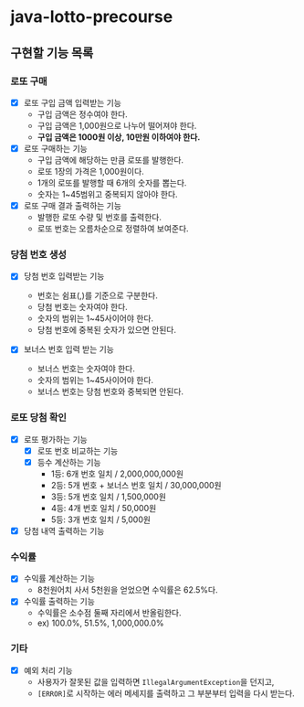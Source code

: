 # java-lotto-precourse

## 구현할 기능 목록

### 로또 구매

- [x] 로또 구입 금액 입력받는 기능
    - 구입 금액은 정수여야 한다.
    - 구입 금액은 1,000원으로 나누어 떨어져야 한다.
    - **구입 금액은 1000원 이상, 10만원 이하여야 한다.**
- [x] 로또 구매하는 기능
    - 구입 금액에 해당하는 만큼 로또를 발행한다.
    - 로또 1장의 가격은 1,000원이다.
    - 1개의 로또를 발행할 때 6개의 숫자를 뽑는다.
    - 숫자는 1~45범위고 중복되지 않아야 한다.
- [x] 로또 구매 결과 출력하는 기능
    - 발행한 로또 수량 및 번호를 출력한다.
    - 로또 번호는 오름차순으로 정렬하여 보여준다.

### 당첨 번호 생성

- [x] 당첨 번호 입력받는 기능
    - 번호는 쉼표(,)를 기준으로 구분한다.
    - 당첨 번호는 숫자여야 한다.
    - 숫자의 범위는 1~45사이어야 한다.
    - 당첨 번호에 중복된 숫자가 있으면 안된다.

- [x] 보너스 번호 입력 받는 기능
    - 보너스 번호는 숫자여야 한다.
    - 숫자의 범위는 1~45사이어야 한다.
    - 보너스 번호는 당첨 번호와 중복되면 안된다.

### 로또 당첨 확인

- [x] 로또 평가하는 기능
    - [x] 로또 번호 비교하는 기능
    - [x] 등수 계산하는 기능
        - 1등: 6개 번호 일치 / 2,000,000,000원
        - 2등: 5개 번호 + 보너스 번호 일치 / 30,000,000원
        - 3등: 5개 번호 일치 / 1,500,000원
        - 4등: 4개 번호 일치 / 50,000원
        - 5등: 3개 번호 일치 / 5,000원
- [x] 당첨 내역 출력하는 기능

### 수익률

- [x] 수익률 계산하는 기능
    - 8천원어치 사서 5천원을 얻었으면 수익률은 62.5%다.
- [x] 수익률 출력하는 기능
    - 수익률은 소수점 둘째 자리에서 반올림한다.
    - ex) 100.0%, 51.5%, 1,000,000.0%

### 기타

- [x] 예외 처리 기능
    - 사용자가 잘못된 값을 입력하면 `IllegalArgumentException`을 던지고,
    - `[ERROR]`로 시작하는 에러 메세지를 출력하고 그 부분부터 입력을 다시 받는다.
